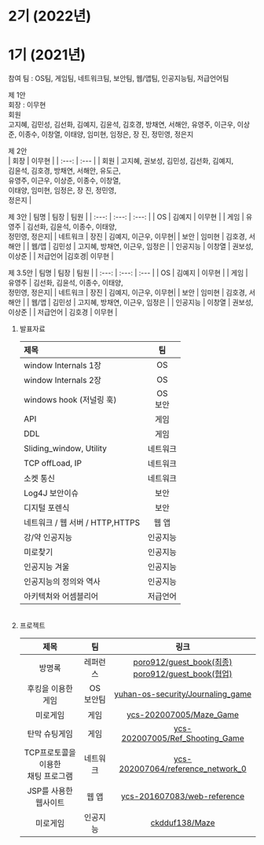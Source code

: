 # 2기 (2022년)

# 1기 (2021년)
참여 팀 : OS팀, 게임팀, 네트워크팀, 보안팀, 웹/앱팀, 인공지능팀, 저급언어팀   

제 1안    
회장 : 이무현   
회원   
고지혜, 김민성, 김선화, 김예지, 김윤석, 김호경, 방채연, 서해안, 유영주, 이근우, 이상준, 이종수, 이창열, 이태양, 임미현, 임정은, 장  진, 정민영, 정은지   

제 2안
</br>
| 회장 | 이무현 |
| :---: | :--- |
| 회원 | 고지혜, 권보성, 김민성, 김선화, 김예지,</br> 김윤석, 김호경, 방채연, 서해안, 유도근,</br> 유영주, 이근우, 이상준, 이종수, 이창열,</br> 이태양, 임미현, 임정은, 장  진, 정민영,</br> 정은지 |

제 3안
| 팀명 | 팀장 | 팀원 |
| :---: | :---: | :---: |
| OS | 김예지 | 이무현 |
| 게임 | 유영주 | 김선화, 김윤석, 이종수, 이태양,<br/> 정민영, 정은지| 
| 네트워크 | 장진 | 김예지, 이근우, 이무현|
| 보안 | 임미현 | 김호경, 서해안 |
| 웹/앱 | 김민성 | 고지혜, 방채연, 이근우, 임정은 |
| 인공지능 | 이창열 | 권보성, 이상준 |
| 저급언어 |김호경| 이무현 |

제 3.5안
| 팀명 | 팀장 | 팀원 |
| :---: | :---: | :--- |
| OS | 김예지 | 이무현 |
| 게임 | 유영주 | 김선화, 김윤석, 이종수, 이태양,<br/> 정민영, 정은지| 
| 네트워크 | 장진 | 김예지, 이근우, 이무현|
| 보안 | 임미현 | 김호경, 서해안 |
| 웹/앱 | 김민성 | 고지혜, 방채연, 이근우, 임정은 |
| 인공지능 | 이창열 | 권보성, 이상준 |
| 저급언어 | 김호경 | 이무현 |

<ol>
<li>발표자료</li>

| 제목 | 팀 |
| :--- | :---: |
| window Internals 1장 | OS |
| window Internals 2장 | OS |
| windows hook (저널링 훅)| OS </br>보안 |
| API | 게임 |
| DDL | 게임 |
| Sliding_window, Utility| 네트워크 |
| TCP offLoad, IP | 네트워크 |
| 소켓 통신 | 네트워크 |
| Log4J 보안이슈 | 보안 |
| 디지털 포렌식 | 보안 |
| 네트워크 / 웹 서버 / HTTP,HTTPS | 웹 앱 |
| 강/약 인공지능 | 인공지능 |
| 미로찾기 | 인공지능 |
| 인공지능 겨울 | 인공지능 |
| 인공지능의 정의와 역사 | 인공지능 |
| 아키텍쳐와 어셈블리어 | 저급언어 |
<br/>

<li>프로젝트</li>

| 제목 | 팀 | 링크 |
| :---: | :---: | :---: |
| 방명록 | 레퍼런스 | [poro912/guest_book(최종)](https://github.com/poro912/guest_book) </br> [poro912/guest_book(협업)](https://github.com/poro912/yuhan_guest_book/network) |
| 후킹을 이용한 게임 | OS </br> 보안팀 | [yuhan-os-security/Journaling_game](https://github.com/yuhan-os-security/Journaling_game) |
| 미로게임 | 게임 | [ycs-202007005/Maze_Game](https://github.com/ycs-202007005/Maze_Game) |
| 탄막 슈팅게임 | 게임 | [ycs-202007005/Ref_Shooting_Game](https://github.com/ycs-202007005/Ref_Shooting_Game) |
| TCP프로토콜을 이용한</br> 채팅 프로그램 | 네트워크 | [ycs-202007064/reference_network_0](https://github.com/ycs-202007064/reference_network_0) |
| JSP를 사용한 웹사이트 | 웹 앱 | [ycs-201607083/web-reference](https://github.com/ycs-201607083/web-reference) |
| 미로게임 | 인공지능 | [ckdduf138/Maze](https://github.com/ckdduf138/Maze) |

</ol>
